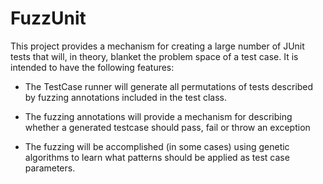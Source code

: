 FuzzUnit
========

This project provides a mechanism for creating a large number of JUnit tests
that will, in theory, blanket the problem space of a test case.  It is intended
to have the following features:

-   The TestCase runner will generate all permutations of tests described by
    fuzzing annotations included in the test class.

-   The fuzzing annotations will provide a mechanism for describing whether
    a generated testcase should pass, fail or throw an exception

-   The fuzzing will be accomplished (in some cases) using genetic algorithms
    to learn what patterns should be applied as test case parameters.
